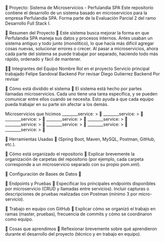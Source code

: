 📘 Proyecto: Sistema de Microservicios - Perfulandia SPA
Este repositorio contiene el desarrollo de un sistema basado en microservicios para la empresa Perfulandia SPA. Forma parte de la Evaluación Parcial 2 del ramo Desarrollo Full Stack I.

📄 Resumen del Proyecto
📝 Este sistema busca mejorar la forma en que Perfulandia SPA maneja sus datos y procesos internos. Antes usaban un sistema antiguo y todo junto (monolítico), lo que hacía más difícil agregar cosas nuevas, solucionar errores o crecer. Al pasar a microservicios, ahora cada parte del sistema se puede trabajar por separado, haciendo todo más rápido, ordenado y fácil de mantener.


🧑‍💻 Integrantes del Equipo
Nombre	              Rol en el proyecto	     Servicio principal trabajado
Felipe  Sandoval	    Backend	                 Por revisar
Diego   Gutierrez	    Backend	                 Por revisar



🧱 Cómo está dividido el sistema
📝 El sistema está hecho por partes llamadas microservicios. Cada uno tiene una tarea específica, y se pueden comunicar entre ellos cuando se necesita. Esto ayuda a que cada equipo pueda trabajar en su parte sin afectar a los demás.




Microservicios que hicimos
________service: > 📝
________service: > 📝
________service: > 📝
________service: > 📝
________service: > 📝
________service: > 📝
________service: > 📝
________service: > 📝
________service: > 📝



🔩 Herramientas Usadas
📝 (Spring Boot, Maven, MySQL, Postman, GitHub, etc.).



📁 Cómo está organizado el repositorio
📝 Explicar brevemente la organización de carpetas del repositorio (por ejemplo, cada carpeta corresponde a un microservicio separado con su propio pom.xml).



🛜 Configuración de Bases de Datos
📝



🚦 Endpoints y Pruebas
📝 Especificar los principales endpoints disponibles por microservicio (CRUD y llamadas entre servicios).
Incluir capturas o descripciones de pruebas realizadas con Postman (mínimo 3 por micro-servicio).



🤝 Trabajo en equipo con GitHub
📝 Explicar cómo se organizó el trabajo en ramas (master, pruebas), frecuencia de commits y cómo se coordinaron como equipo.


🧠 Cosas que aprendimos
📝 Reflexionar brevemente sobre qué aprendieron durante el desarrollo del proyecto (técnico y en trabajo en equipo).


